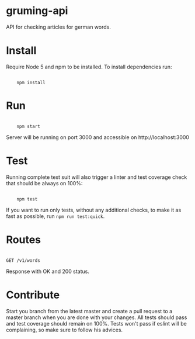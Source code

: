 # gruming-api
API for checking articles for german words.

# Install

Require Node 5 and npm to be installed. To install dependencies run:

```

    npm install

```

# Run

```

    npm start

```
Server will be running on port 3000 and accessible on http://localhost:3000


# Test

Running complete test suit will also trigger a linter and test coverage check that should be always on 100%:

```

    npm test

```

If you want to run only tests, without any additional checks, to make it as fast as possible, run `npm run test:quick`.

# Routes

```

GET /v1/words

```
Response with OK and 200 status.

# Contribute

Start you branch from the latest master and create a pull request to a master branch when you are done with your changes. All tests should pass and test coverage should remain on 100%. Tests won't pass if eslint will be complaining, so make sure to follow his advices.
